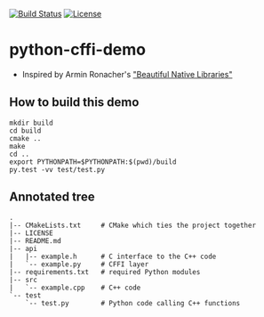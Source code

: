 [![Build Status](https://travis-ci.org/bast/python-cffi-demo.svg?branch=master)](https://travis-ci.org/bast/python-cffi-demo/builds)
[![License](https://img.shields.io/badge/license-%20BSD--3-blue.svg)](../master/LICENSE)


# python-cffi-demo

- Inspired by Armin Ronacher's ["Beautiful Native Libraries"](http://lucumr.pocoo.org/2013/8/18/beautiful-native-libraries/)


## How to build this demo

```
mkdir build
cd build
cmake ..
make
cd ..
export PYTHONPATH=$PYTHONPATH:$(pwd)/build
py.test -vv test/test.py
```


## Annotated tree

```
.
|-- CMakeLists.txt     # CMake which ties the project together
|-- LICENSE
|-- README.md
|-- api
|   |-- example.h      # C interface to the C++ code
|   `-- example.py     # CFFI layer
|-- requirements.txt   # required Python modules
|-- src
|   `-- example.cpp    # C++ code
`-- test
    `-- test.py        # Python code calling C++ functions
```

